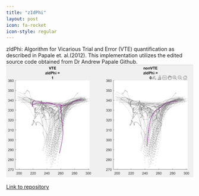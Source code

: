 ```yaml
---
title: "zIdPhi"
layout: post
icon: fa-rocket
icon-style: regular
---
```

zIdPhi: Algorithm for Vicarious Trial and Error (VTE) quantification as described in Papale et. al.(2012). This implementation utilizes the edited source code obtained from Dr Andrew Papale Github.
<img src="https://raw.githubusercontent.com/iworeushankaonce/neuroscripts/main/zidphi/image-1.png" alt="drawing" width="555"/>

<a href="https://github.com/iworeushankaonce/neuroscripts/tree/main/zidphi" class="button scrolly">Link to repository</a>
